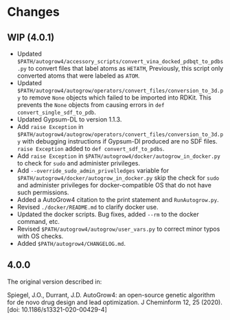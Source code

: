 Changes
=======

WIP (4.0.1)
-----------

* Updated
  `$PATH/autogrow4/accessory_scripts/convert_vina_docked_pdbqt_to_pdbs.py` to
  convert files that label atoms as `HETATM`, Previously, this script only
  converted atoms that were labeled as `ATOM`.
* Updated
  `$PATH/autogrow4/autogrow/operators/convert_files/conversion_to_3d.py` to
  remove `None` objects which failed to be imported into RDKit. This prevents
  the `None` objects from causing errors in `def convert_single_sdf_to_pdb`.
* Updated Gypsum-DL to version 1.1.3.
* Add `raise Exception` in
  `$PATH/autogrow4/autogrow/operators/convert_files/conversion_to_3d.py` with
  debugging instructions if Gypsum-Dl produced are no SDF files. `raise
  Exception` added to `def convert_sdf_to_pdbs`.
* Add `raise Exception` in
  `$PATH/autogrow4/docker/autogrow_in_docker.py` to check for `sudo` and administer
  privileges. 
* Add `--override_sudo_admin_privelledges` variable for 
  `$PATH/autogrow4/docker/autogrow_in_docker.py` skip the check for `sudo` and administer
  privileges for docker-compatible OS that do not have such permissions.  
* Added a AutoGrow4 citation to the print statement and `RunAutogrow.py`.
* Revised `./docker/README.md` to clarify docker use.
* Updated the docker scripts. Bug fixes, added `--rm` to the docker command,
  etc.
* Revised `$PATH/autogrow4/autogrow/user_vars.py` to correct minor typos with OS checks.
* Added `$PATH/autogrow4/CHANGELOG.md`.

4.0.0
-----

The original version described in:

Spiegel, J.O., Durrant, J.D. AutoGrow4: an open-source genetic algorithm for
de novo drug design and lead optimization. J Cheminform 12, 25 (2020). [doi:
10.1186/s13321-020-00429-4]
